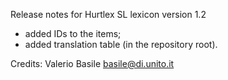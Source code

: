 Release notes for Hurtlex SL lexicon version 1.2
- added IDs to the items;
- added translation table (in the repository root).

Credits: Valerio Basile <basile@di.unito.it>

